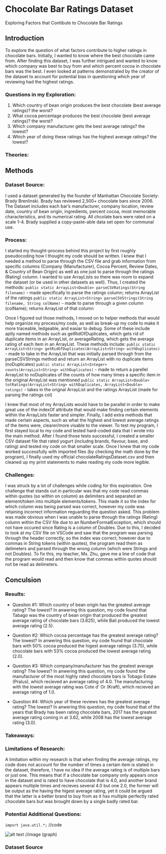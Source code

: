 # Chocolate Bar Ratings Dataset
Exploring Factors that Contibute to Chocolate Bar Ratings

## Introduction
To explore the question of what factors contribute to higher ratings in chocolate bars. Initially, I wanted to know where the best chocolate came from. After finding this dataset, I was further intrigued and wanted to know which company was best to buy from and which percent cocoa in chocolate bars was the best. I even looked at patterns demonstrated by the creator of the dataset to account for potential bias in questioning which year of reviewing had the highest ratings. 

### Questions in my Exploration: 
1. Which country of bean origin produces the best chocolate (best average ratings)? the worst?
2. What cocoa percentage produces the best chocolate (best average ratings)? the worst?
3. Which company manufacturer gets the best average ratings? the lowest?
4. Which year of doing these ratings has the highest average ratings? the lowest?

### Theories:

## Methods

### Dataset Source:
I used a dataset generated by the founder of Manhattan Chocolate Society: Brady Brenlinski. Brady has reviewed 2,500+ chocolate bars since 2006. The Dataset includes each bar’s manufacturer, company location, review date, country of bean origin, ingredients, percent cocoa, most memorable characteristics, and its numerical rating. All chcolate bars were rated on a scale 1-4. Brady supplied a copy-paste-able data set open for communal use. 

### Process:
I started my thought-process behind this project by first roughly pseudocoding how I thought my code should be written. I knew that I needed a method to parse through the CSV file and grab information from specific columns (Company (Manufacturer), Cocoa Percent, Review Dates, & Country of Bean Origin) as well as one just to parse through the ratings (Rating) column. I wanted to use ArrayLists so there was room to expand the dataset (or be used in other datasets as well). Thus, I created the methods:
`public static ArrayList<Double> parseCSVRatings(String filename)` - made specifically to parse the ratings column; returns ArrayList of the ratings 
`public static ArrayList<String> parseCSVStrings(String filename, String colName)` - made to parse through a given column (colName); returns ArrayList of that column

Once I figured out those methods, I moved on to helper methods that would help organize my process/my code, as well as break-up my code to make it more traceable, ledgeable, and easiar to debug. Some of these include aptly named methods such as getRidOfDuplicates, which gets rid of duplicate items in an ArrayList, or averageRating, which gets the average rating of each item in an ArrayList. These methods include:
`public static ArrayList<String> getRidOfDuplicates(ArrayList<String> withDuplicates)` - made to take in the ArrayList that was initially parsed through from the parseCSVStrings method and return an ArrayList with no duplicate items (noDuplicates)
`public static ArrayList<Integer> counts(ArrayList<String> withDuplicates)` - made to return a parellel ArrayList to noDuplicates of the counts of how many times a specific item in the original ArrayList was mentioned
`public static ArrayList<Double> totRatings(ArrayList<String> withDuplicates, ArrayList<Double> ratings)` - takes in the orignal ArrayList and the ratings ArrayList (made for parsing the ratings col)


I knew that most of my ArrayLists would have to be parallel in order to make great use of the indexOf attribute that would make finding certain elements within the ArrayLists faster and simpler. Finally, I add extra methods that made certain aspects, such as what the highest and lowest average ratings of the items were, clearer/more visable to the viewer. To test my program, I first stayed local to my code and tested hard-coded data that I wrote into the main method. After I found those tests successful, I created a smaller CSV dataset file that rated yogurt (includng brands, flavour, base, and rating) and tested my code on that smaller scale. Once I knew that my code worked successfully with imported files (by checking the math done by the program), I finally used my official chocolateRatingsDataset.csv and then cleaned up my print statements to make reading my code more legible. 

### Challenges:
I was struck by a lot of challenges while coding for this exploration. One challenge that stands out in particular was that my code read commas within quotes (so within on column) as delimiters and separated an element/token into multiple elements/tokens. This made it so the index for which column was being parsed was correct, however my code was retaining incorrect information reguarding the question asked. This problem was made obvious when I was unable to parse through the ratings (Rating) column within the CSV file due to an NumberFormatException, which should not have occured since Rating is a column of Doubles. Due to this, I decided to look at my CSV file on VSCode and saw that the program was parsing through the header correctly, so the index was correct; however due to commas in String tokens (within quotes), the program read them as delimeters and parsed through the wrong column (which were Strings and not Doubles). To fix this, my teacher, Ms. Zhu, gave me a line of code that the program would read and then know that commas within quotes should not be read as delimeters. 

## Conculsion

### Results:
- Quesiton #1: Which country of bean origin has the greatest average rating? The lowest?
In anwering this question, my code found that Tabago was the country of bean origin that produced the greatest average rating of chocolate bars (3.625), while Bali produced the lowest average rating (2.5).

- Question #2: Which cocoa percentage has the greatest average rating? The lowest?
In anwering this question, my code found that chocolate bars with 50% cocoa produced the higest average ratings (3.75), while chocolate bars with 53% cocoa produced the lowest average rating (2.0).

- Question #3: Which company/manufacturer has the greatest average rating? The lowest?
In anwering this question, my code found the manufacturer of the most highly rated chocolate bars is Tobago Estate (Pralus), which recieved an average rating of 4.0. The manufacturing with the lowest average rating was Cote d' Or (Kraft), which recieved an average rating of 1.0.

- Question #4: Which year of these reviews has the greatest average rating? The lowest?
In anwering this question, my code found that of the years that Brady has been rating chocolate bars, 2017 has the greatest average rating coming in at 3.62, while 2008 has the lowest average rating (3.0).

### Takeaways: 


### Limitations of Research:
A limitation within my research is that when finding the average ratings, my code does not account for the number of times a certain item is stated in the dataset, therefore, I have no idea if the average rating is of multiple bars or just one. This means that if a chocolate bar company only appears once in the dataset and is rated to have chocolate that is 4.0, and another brand appears multiple times and recieves several 4.0 but one 2.0, the former will be output as the having the higest average rating, yet it could be argued that the latter is a better brand to buy from as it has multiple perfectly rated chocolate bars but was brought down by a single badly rated bar. 

### Potential Additional Questions:



`import java.util.*;` //code

![alt text](image.jpg) //image (graph)

### Dataset Source 
